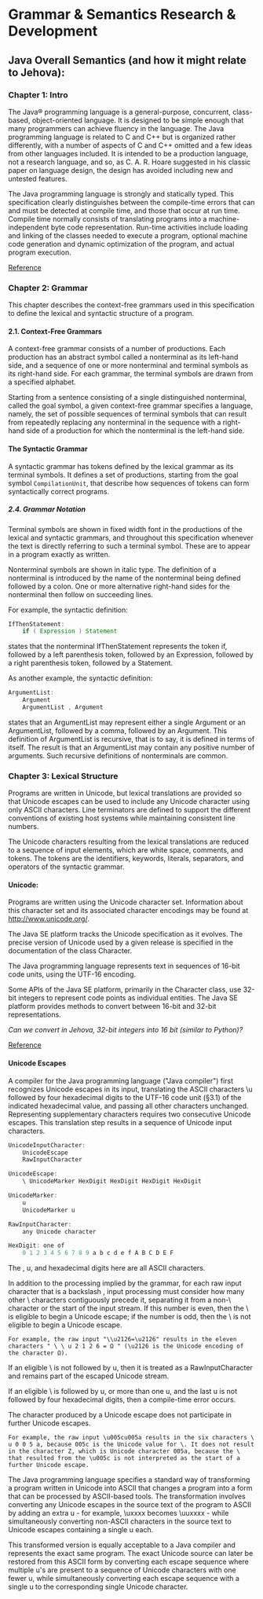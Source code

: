 # Grammar & Semantics Research & Development

## Java Overall Semantics (and how it might relate to Jehova):

### Chapter 1: Intro

The Java® programming language is a general-purpose, concurrent, class-based, object-oriented language. It is designed to be simple enough that many programmers can achieve fluency in the language. The Java programming language is related to C and C++ but is organized rather differently, with a number of aspects of C and C++ omitted and a few ideas from other languages included. It is intended to be a production language, not a research language, and so, as C. A. R. Hoare suggested in his classic paper on language design, the design has avoided including new and untested features.

The Java programming language is strongly and statically typed. This specification clearly distinguishes between the compile-time errors that can and must be detected at compile time, and those that occur at run time. Compile time normally consists of translating programs into a machine-independent byte code representation. Run-time activities include loading and linking of the classes needed to execute a program, optional machine code generation and dynamic optimization of the program, and actual program execution.

[Reference](https://docs.oracle.com/javase/specs/jls/se7/html/jls-1.html)

### Chapter 2: Grammar
This chapter describes the context-free grammars used in this specification to define the lexical and syntactic structure of a program.

#### 2.1. Context-Free Grammars
A context-free grammar consists of a number of productions. Each production has an abstract symbol called a nonterminal as its left-hand side, and a sequence of one or more nonterminal and terminal symbols as its right-hand side. For each grammar, the terminal symbols are drawn from a specified alphabet.

Starting from a sentence consisting of a single distinguished nonterminal, called the goal symbol, a given context-free grammar specifies a language, namely, the set of possible sequences of terminal symbols that can result from repeatedly replacing any nonterminal in the sequence with a right-hand side of a production for which the nonterminal is the left-hand side.

#### The Syntactic Grammar
A syntactic grammar has tokens defined by the lexical grammar as its terminal symbols. It defines a set of productions, starting from the goal symbol `CompilationUnit`, that describe how sequences of tokens can form syntactically correct programs.

##### 2.4. Grammar Notation
Terminal symbols are shown in fixed width font in the productions of the lexical and syntactic grammars, and throughout this specification whenever the text is directly referring to such a terminal symbol. These are to appear in a program exactly as written.

Nonterminal symbols are shown in italic type. The definition of a nonterminal is introduced by the name of the nonterminal being defined followed by a colon. One or more alternative right-hand sides for the nonterminal then follow on succeeding lines.

For example, the syntactic definition:

```java
IfThenStatement:
    if ( Expression ) Statement
```

states that the nonterminal IfThenStatement represents the token if, followed by a left parenthesis token, followed by an Expression, followed by a right parenthesis token, followed by a Statement.

As another example, the syntactic definition:

```java
ArgumentList:
    Argument
    ArgumentList , Argument
```    
states that an ArgumentList may represent either a single Argument or an ArgumentList, followed by a comma, followed by an Argument. This definition of ArgumentList is recursive, that is to say, it is defined in terms of itself. The result is that an ArgumentList may contain any positive number of arguments. Such recursive definitions of nonterminals are common.

### Chapter 3: Lexical Structure
Programs are written in Unicode, but lexical translations are provided so that Unicode escapes can be used to include any Unicode character using only ASCII characters. Line terminators are defined to support the different conventions of existing host systems while maintaining consistent line numbers.

The Unicode characters resulting from the lexical translations are reduced to a sequence of input elements, which are white space, comments, and tokens. The tokens are the identifiers, keywords, literals, separators, and operators of the syntactic grammar.

#### Unicode:
Programs are written using the Unicode character set. Information about this character set and its associated character encodings may be found at http://www.unicode.org/.

The Java SE platform tracks the Unicode specification as it evolves. The precise version of Unicode used by a given release is specified in the documentation of the class Character.

The Java programming language represents text in sequences of 16-bit code units, using the UTF-16 encoding.

Some APIs of the Java SE platform, primarily in the Character class, use 32-bit integers to represent code points as individual entities. The Java SE platform provides methods to convert between 16-bit and 32-bit representations.

*Can we convert in Jehova, 32-bit integers into 16 bit (similar to Python)?*

[Reference](https://docs.oracle.com/javase/specs/jls/se7/html/jls-3.html)

#### Unicode Escapes
A compiler for the Java programming language ("Java compiler") first recognizes Unicode escapes in its input, translating the ASCII characters \u followed by four hexadecimal digits to the UTF-16 code unit (§3.1) of the indicated hexadecimal value, and passing all other characters unchanged. Representing supplementary characters requires two consecutive Unicode escapes. This translation step results in a sequence of Unicode input characters.


```java
UnicodeInputCharacter:
    UnicodeEscape
    RawInputCharacter

UnicodeEscape:
    \ UnicodeMarker HexDigit HexDigit HexDigit HexDigit

UnicodeMarker:
    u
    UnicodeMarker u

RawInputCharacter:
    any Unicode character

HexDigit: one of
    0 1 2 3 4 5 6 7 8 9 a b c d e f A B C D E F
```
 
The \, u, and hexadecimal digits here are all ASCII characters.

In addition to the processing implied by the grammar, for each raw input character that is a backslash \, input processing must consider how many other \ characters contiguously precede it, separating it from a non-\ character or the start of the input stream. If this number is even, then the \ is eligible to begin a Unicode escape; if the number is odd, then the \ is not eligible to begin a Unicode escape.

```
For example, the raw input "\\u2126=\u2126" results in the eleven characters " \ \ u 2 1 2 6 = Ω " (\u2126 is the Unicode encoding of the character Ω).
```

If an eligible \ is not followed by u, then it is treated as a RawInputCharacter and remains part of the escaped Unicode stream.

If an eligible \ is followed by u, or more than one u, and the last u is not followed by four hexadecimal digits, then a compile-time error occurs.

The character produced by a Unicode escape does not participate in further Unicode escapes.

```
For example, the raw input \u005cu005a results in the six characters \ u 0 0 5 a, because 005c is the Unicode value for \. It does not result in the character Z, which is Unicode character 005a, because the \ that resulted from the \u005c is not interpreted as the start of a further Unicode escape.
```

The Java programming language specifies a standard way of transforming a program written in Unicode into ASCII that changes a program into a form that can be processed by ASCII-based tools. The transformation involves converting any Unicode escapes in the source text of the program to ASCII by adding an extra u - for example, \uxxxx becomes \uuxxxx - while simultaneously converting non-ASCII characters in the source text to Unicode escapes containing a single u each.

This transformed version is equally acceptable to a Java compiler and represents the exact same program. The exact Unicode source can later be restored from this ASCII form by converting each escape sequence where multiple u's are present to a sequence of Unicode characters with one fewer u, while simultaneously converting each escape sequence with a single u to the corresponding single Unicode character.


